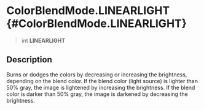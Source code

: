 ColorBlendMode.LINEARLIGHT {#ColorBlendMode.LINEARLIGHT}
==========================

> int **LINEARLIGHT**

Description
-----------

Burns or dodges the colors by decreasing or increasing the brightness,
depending on the blend color. If the blend color (light source) is
lighter than 50% gray, the image is lightened by increasing the
brightness. If the blend color is darker than 50% gray, the image is
darkened by decreasing the brightness.
